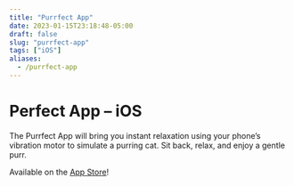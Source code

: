 ```yaml
---
title: "Purrfect App"
date: 2023-01-15T23:18:48-05:00
draft: false
slug: "purrfect-app"
tags: ["iOS"]
aliases:
  - /purrfect-app
---
```


# Perfect App – iOS

The Purrfect App will bring you instant relaxation using your phone’s vibration motor to simulate a purring cat. Sit back, relax, and enjoy a gentle purr.

Available on the [App Store](https://apps.apple.com/us/app/purrfect-app/id6444394341)!
